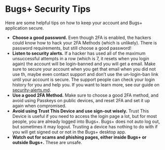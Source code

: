 # Bugs+ Security Tips

Here are some helpful tips on how to keep your account and Bugs+ application secure.

* **Choose a good password.** Even though 2FA is enabled, the hackers could know how to hack your 2FA Methods (which is unlikely). There is password requirements, but still choose a good password!
* **Listen to security alerts.** If a hacker has used all of the maximum unsuccessful attempts in a row (which is 7, it resets when you login again) the account will be login-banned and you will get a email. Make sure to secure your account when you get that email when you did not use th, maybe even contact support and don’t use the un-login-ban link until your account is secure. The support people can check your login history for you and help you. If you want to learn more, see our guide on [security-alerts.md](security-alerts.md "mention").
* **Use a good 2FA Method.** Make sure to choose a good 2FA method, and avoid using Passkeys on public devices, and reset 2FA and set it up again when compromised.
* **Avoid using Trust This Device and use sign-out wisely.** Trust This Device is useful if you need to access the login page a lot, but for most people, you are already logged into Bugs+. Bugs+ does not auto log out, but sometimes it may logout. Trusting a device has nothing to do with if you will get signed out or not in the Bugs+ desktop app.
* **Watch out for scams and phishing pages, either inside Bugs+ or outside Bugs+.** These are unsafe.
